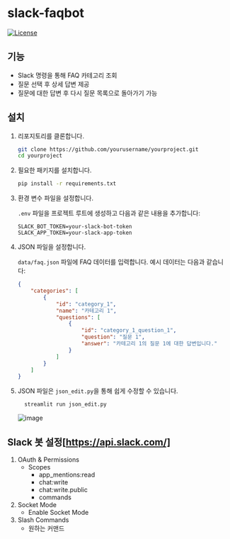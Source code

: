 # slack-faqbot

[![License](https://img.shields.io/badge/license-MIT-blue.svg)](LICENSE)

## 기능

- Slack 명령을 통해 FAQ 카테고리 조회
- 질문 선택 후 상세 답변 제공
- 질문에 대한 답변 후 다시 질문 목록으로 돌아가기 가능

## 설치

1. 리포지토리를 클론합니다.

    ```bash
    git clone https://github.com/yourusername/yourproject.git
    cd yourproject
    ```

2. 필요한 패키지를 설치합니다.

    ```bash
    pip install -r requirements.txt
    ```

3. 환경 변수 파일을 설정합니다.

    `.env` 파일을 프로젝트 루트에 생성하고 다음과 같은 내용을 추가합니다:

    ```env
    SLACK_BOT_TOKEN=your-slack-bot-token
    SLACK_APP_TOKEN=your-slack-app-token
    ```

4. JSON 파일을 설정합니다.

    `data/faq.json` 파일에 FAQ 데이터를 입력합니다. 예시 데이터는 다음과 같습니다:

    ```json
    {
        "categories": [
            {
                "id": "category_1",
                "name": "카테고리 1",
                "questions": [
                    {
                        "id": "category_1_question_1",
                        "question": "질문 1",
                        "answer": "카테고리 1의 질문 1에 대한 답변입니다."
                    }
                ]
            }
        ]
    }
    ```
5. JSON 파일은 `json_edit.py`을 통해 쉽게 수정할 수 있습니다.

    ```bash
      streamlit run json_edit.py

    ```
    ![image](https://github.com/user-attachments/assets/882c5073-eec7-4d56-9945-eaacfb8d5eb3)

## Slack 봇 설정[https://api.slack.com/]

1. OAuth & Permissions
    - Scopes
        - app_mentions:read
        - chat:write
        - chat:write.public
        - commands
2. Socket Mode
    - Enable Socket Mode
3. Slash Commands
    - 원하는 커맨드
